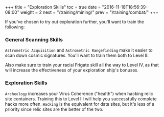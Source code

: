 +++ title = "Exploration Skills" toc = true date = "2016-11-18T18:56:39-08:00" weight = 2 next = "/training/mining/" prev = "/training/combat/" +++

If you've chosen to try out exploration further, you'll want to train the following:

### General Scanning Skills

`Astrometric Acquisition` and `Astrometric Rangefinding` make it easier to scan down cosmic signatures. You'll want to train them both to Level II.

Also make sure to train your racial Frigate skill all the way to Level IV, as that will increase the effectiveness of your exploration ship's bonuses.

### Exploration Skills

`Archeology` increases your Virus Coherence ("health") when hacking relic site containers. Training this to Level III will help you successfully complete hacks more often. `Hacking` is the equivalent for data sites, but it's less of a priority since relic sites are the better of the two.